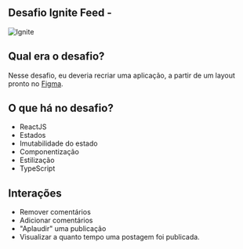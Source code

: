 ## Desafio Ignite Feed -

![Ignite](https://github.com/Mariana-Gomes/ignite-desafio/assets/64051327/d896eb09-4cef-4900-8613-ef3ae69fe10d)


## Qual era o desafio?

Nesse desafio, eu deveria recriar uma aplicação, a partir de um layout pronto no [Figma](https://www.figma.com/file/TvbEkY0ZVHznX7BfEaaAUN/ToDo-List-%E2%80%A2-Desafio-React-Copy?fuid=751854521720038103).


## O que há no desafio?

- ReactJS
- Estados
- Imutabilidade do estado
- Componentização
- Estilização
- TypeScript

## Interações

- Remover comentários
- Adicionar comentários
- "Aplaudir" uma publicação
- Visualizar a quanto tempo uma postagem foi publicada. 

 
 
